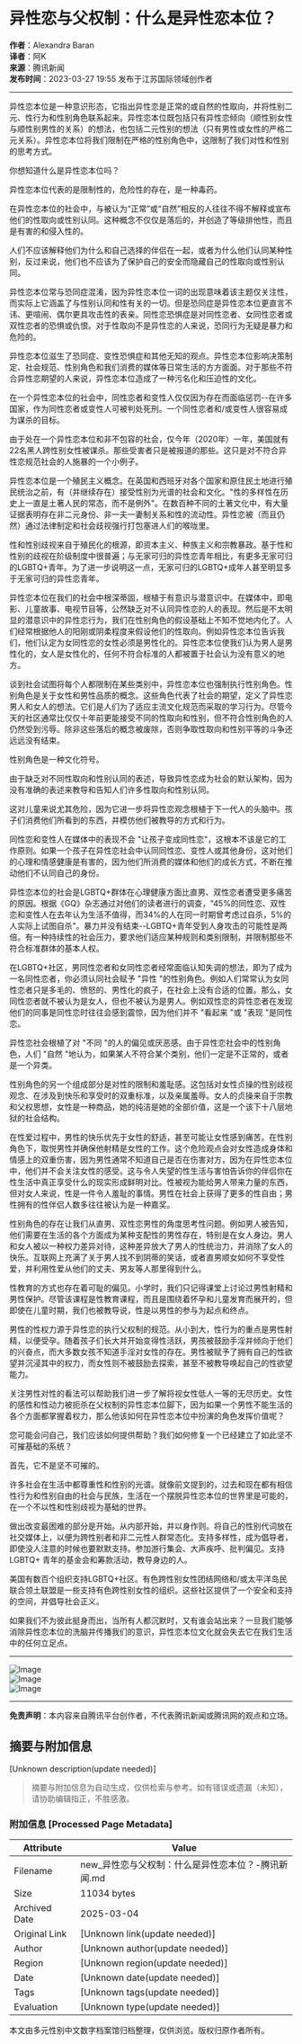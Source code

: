 # 异性恋与父权制：什么是异性恋本位？

**作者**：Alexandra Baran  
**译者**：阿K  
**来源**：腾讯新闻  
**发布时间**：2023-03-27 19:55 发布于江苏国际领域创作者

---

异性恋本位是一种意识形态，它指出异性恋是正常的或自然的性取向，并将性别二元、性行为和性别角色联系起来。异性恋本位既包括只有异性恋倾向（顺性别女性与顺性别男性的关系）的想法，也包括二元性别的想法（只有男性或女性的严格二元关系）。异性恋本位将我们限制在严格的性别角色中，这限制了我们对性和性别的思考方式。

你想知道什么是异性恋本位吗？

异性恋本位代表的是限制性的，危险性的存在，是一种毒药。

在异性恋本位的社会中，与被认为“正常”或“自然”相反的人往往不得不解释或宣布他们的性取向或性别认同。这种概念不仅仅是落后的，并创造了等级排他性，而且是有害的和侵入性的。

人们不应该解释他们为什么和自己选择的伴侣在一起，或者为什么他们认同某种性别，反过来说，他们也不应该为了保护自己的安全而隐藏自己的性取向或性别认同。

异性恋本位常与恐同症混淆，因为异性恋本位一词的出现意味着该主题仅关注性，而实际上它涵盖了与性别认同和性有关的一切。但是恐同症是异性恋本位更直言不讳、更喧闹、偶尔更具攻击性的表亲。同性恋恐惧症是对同性恋者、女同性恋者或双性恋者的恐惧或仇恨。对于性取向不是异性恋的人来说，恐同行为无疑是暴力和危险的。

异性恋本位滋生了恐同症、变性恐惧症和其他无知的观点。异性恋本位影响决策制定、社会规范、性别角色和我们消费的媒体等日常生活的方方面面。对于那些不符合异性恋期望的人来说，异性恋本位造成了一种污名化和压迫性的文化。

在一个异性恋本位的社会中，同性恋者和变性人仅仅因为存在而面临惩罚--在许多国家，作为同性恋者或变性人可被判处死刑。一个同性恋者和/或变性人很容易成为谋杀的目标。

由于处在一个异性恋本位和非不包容的社会，仅今年（2020年）一年，美国就有22名黑人跨性别女性被谋杀。那些受害者只是被报道的那些。这只是对不符合异性恋规范社会的人施暴的一个小例子。

异性恋本位是一个殖民主义概念。在英国和西班牙对各个国家和原住民土地进行殖民统治之前，有（并继续存在）接受性别为光谱的社会和文化。"性的多样性在历史上一直是土著人民的常态，而不是例外"。在数百种不同的土著文化中，有大量证据表明存在非二元身份、非一夫一妻制关系和性的流动性。异性恋被（而且仍然）通过法律制定和社会歧视强行打包塞进人们的喉咙里。

性和性别歧视来自于殖民化的根源，即资本主义、种族主义和宗教暴政。基于性和性别的歧视在阶级制度中很普遍；与无家可归的异性恋青年相比，有更多无家可归的LGBTQ+青年。为了进一步说明这一点，无家可归的LGBTQ+成年人甚至明显多于无家可归的异性恋青年。

异性恋本位在我们的社会中根深蒂固，根植于有意识与潜意识中。在媒体中，即电影、儿童故事、电视节目等，公然缺乏对不认同异性恋的人的表现。然后是不太明显的潜意识中的异性恋行为，我们在性别角色的假设基础上不知不觉地内化了。人们经常根据他人的阳刚或阴柔程度来假设他们的性取向。例如异性恋本位告诉我们，他们认定为女同性恋的女性必须是男性化的。异性恋本位使我们认为男人是男性化的，女人是女性化的，任何不符合标准的人都被置于社会认为没有意义的地方。

谈到社会试图将每个人都限制在某些类别中，异性恋本位也强制执行性别角色。性别角色是关于女性和男性品质的概念。这些角色代表了社会的期望，定义了异性恋男人和女人的想法。它们是人们为了适应主流文化规范而采取的学习行为。尽管今天的社区通常比仅仅十年前更能接受不同的性取向和性别，但不符合性别角色的人仍然受到污辱。除非这些落后的概念被废除，否则争取性取向和性别平等的斗争还远远没有结束。

性别角色是一种文化符号。

由于缺乏对不同性取向和性别认同的表述，导致异性恋成为社会的默认架构，因为没有准确的表述来教导和告知人们许多性取向和性别认同。

这对儿童来说尤其危险，因为它进一步将异性恋观念根植于下一代人的头脑中。孩子们消费他们所看到的东西，并模仿他们被教导的方式和行为。

同性恋和变性人在媒体中的表现不会 "让孩子变成同性恋"，这根本不该是它的工作原则。如果一个孩子在异性恋社会中认同同性恋、变性人或其他身份，这对他们的心理和情感健康是有害的，因为他们所消费的媒体和他们的成长方式，不断在推动他们不认同自己的身份。

异性恋本位的社会是LGBTQ+群体在心理健康方面比直男、双性恋者遭受更多痛苦的原因。根据《GQ》杂志通过对他们的读者进行的调查，"45%的同性恋、双性恋和变性人在去年认为生活不值得，而34%的人在同一时期曾考虑过自杀，5%的人实际上试图自杀"。暴力并没有结束--LGBTQ+青年受到人身攻击的可能性是两倍。有一种持续性的社会压力，要求他们适应某种规则和类别限制，并限制那些不符合标准群体的基本人权。

在LGBTQ+社区，男同性恋者和女同性恋者经常面临认知失调的想法，即为了成为一名同性恋者，你必须认同社会赋予 "异性 "的性别角色。例如人们常常认为女同性恋者只是多毛的、愤怒的、男性化的疯子，在社会上没有合适的位置。那么，女同性恋者就不被认为是女人，但也不被认为是男人。例如双性恋的异性恋者在发现他们的同事是同性恋时往往会感到震惊，因为他们并不 "看起来 "或 "表现 "是同性恋。

异性恋社会根植了对 "不同 "的人的偏见或厌恶感。由于异性恋社会中的性别角色，人们 "自然 "地认为，如果某人不符合某个类别，他们一定是不正常的，或者是一个异类。

性别角色的另一个组成部分是对性的限制和羞耻感。这包括对女性贞操的性别歧视观念、在涉及到快乐和享受时的双重标准，以及亲属羞辱。女人的贞操来自于宗教和父权思想，女性是一种商品，她的纯洁是她的全部价值，这是一个该下十八层地狱的社会结构。

在性爱过程中，男性的快乐优先于女性的舒适，甚至可能让女性感到痛苦。在性别角色下，取悦男性并确保他射精是女性的工作。这个危险观点会对女性造成身体和情感上的双重伤害，因为男性通常不知道自己是否在伤害对方，因为在异性恋本位中，他们并不会关注女性的感受。这与令人失望的性生活与害怕告诉你的伴侣你在性生活中真正享受什么的现实形成鲜明对比。性被视为能给男人带来力量的东西， 但对女人来说，性是一件令人羞耻的事情。男性在社会上获得了更多的性自由；男性拥有的性伴侣人数多往往被认为是一种嘉奖。

性别角色的存在让我们从直男、双性恋男性的角度思考性问题。例如男人被告知，他们需要在生活的各个方面成为某种支配性的男性存在，特别是在女人身边。男人和女人被以一种权力差异对待，这种差异放大了男人的性统治力，并消除了女人的快乐。互联网上充满了关于男人找不到阴蒂的笑话，或者直男顺女如何不享受性爱，并利用性爱从他们的丈夫、男友等人那里得到什么。

性教育的方式也存在着可耻的偏见。小学时，我们只记得课堂上讨论过男性射精和男性保护。尽管该课程是性教育课程，而且是围绕着怀孕和儿童发育而展开的，但即使在儿童时期，我们也被教导说，性是以男性的参与为起点和终点。

男性的性权力源于异性恋的执行父权制的规范。从小到大，性行为的重点是男性射精，以便受孕。随着孩子们长大并开始变得性活跃，男孩被鼓励手淫并倾向于他们的兴奋点，而大多数女孩不知道手淫对女性的存在。男性被赋予了拥有自己的性欲望并沉浸其中的权力，而女性则不被鼓励去探索，甚至不被教导唤起自己的性欲望能力。

关注男性对性的看法可以帮助我们进一步了解将视女性低人一等的无尽历史。女性的感性和性动力被扼杀在父权制的异性恋本位脚下，因为如果一个男性不能生活的各个方面都掌握着权力，那么他该如何在异性恋本位中扮演的角色发挥价值呢？

您可能会问自己，我们应该如何提供帮助？我们如何修复一个已经建立了如此坚不可摧基础的系统？

首先，它不是坚不可摧的。

许多社会在生活中都尊重性和性别的光谱。就像前文提到的，过去和现在都有相信性行为和性别自由的社会与民族，生活在一个摆脱异性恋本位的世界里是可能的，在一个不以性和性别歧视为基础的世界。

做出改变最困难的部分是开始。从内部开始，并以身作则。将自己的性别代词放在社交媒体上，以便为跨性别者和非二元性人群常态化。支持多样性，成为倡导者，即使没人注意的时候也要默默支持。参加游行集会、大声疾呼、批判偏见。支持LGBTQ+ 青年的基金会和筹款活动，教导身边的人。

美国有数百个组织支持LGBTQ+社区。有色跨性别女性团结网络和/或太平洋岛民联合领土联盟是一些支持有色跨性别女性的组织。这些社区提供了一个安全和支持的空间，并倡导社会正义。

如果我们不为彼此挺身而出，当所有人都沉默时，又有谁会站出来？一旦我们能够消除异性恋本位的洗脑并传播我们的意识，异性恋本位文化就会失去它在我们生活中的任何立足点。

---

![Image](http://inews.gtimg.com/newsapp_bt/0/15766113057/641)  
![Image](http://inews.gtimg.com/newsapp_bt/0/15766113062/641)  
![Image](http://inews.gtimg.com/newsapp_bt/0/15766113115/641)  

---

**免责声明**：本内容来自腾讯平台创作者，不代表腾讯新闻或腾讯网的观点和立场。
<!-- tcd_original_link https://new.qq.com/rain/a/20230327A08FSF00 -->


## 摘要与附加信息

<!-- tcd_abstract -->
[Unknown description(update needed)]
<!-- tcd_abstract_end -->

> 摘要与附加信息为自动生成，仅供检索与参考。如有错误或遗漏（未知），请协助编辑指正，不胜感激。

### 附加信息 [Processed Page Metadata]

| Attribute       | Value                                  |
|-----------------|----------------------------------------|
| Filename        | new_异性恋与父权制：什么是异性恋本位？-腾讯新闻.md                             |
| Size            | 11034 bytes                           |
| Archived Date   | 2025-03-04                             |
| Original Link   | [Unknown link(update needed)]                       |
| Author          | [Unknown author(update needed)]                               |
| Region          | [Unknown region(update needed)]                               |
| Date            | [Unknown date(update needed)]                                 |
| Tags            | [Unknown tags(update needed)]                                 |
| Evaluation            | [Unknown type(update needed)]                                 |
<!-- tcd_table_end -->

本文由多元性别中文数字档案馆归档整理，仅供浏览。版权归原作者所有。
